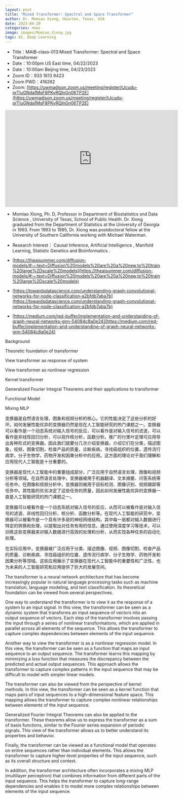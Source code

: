 ```yaml
---
layout: post
title: "Mixed Transformer: Spectral and Space Transformer"
author: Dr. Momiao Xiong, Houston, Texas, USA
date: 2023-04-20
categories: news
image: images/Momiao_Xiong.jpg
tags: AI, Deep Learning
---
```


- Title：MAIB-class-013:Mixed Transformer: Spectral and Space Transformer
- Date：10:00pm US East time, 04/22/2023
- Date：10:00am Beijing time, 04/23/2023
- Zoom  ID：933 1613 9423
- Zoom PWD：416262
- Zoom: [https://uwmadison.zoom.us/meeting/register/tJcudu-prTIuGNda1MsF8PKyRQlnGn06TP2E](https://uwmadison.zoom.us/meeting/register/tJcudu-prTIuGNda1MsF8PKyRQlnGn06TP2E)

<p align="center">
<iframe width="560" height="315" src="https://www.youtube.com/embed/hKpz3rairr0" title="YouTube video player" frameborder="0" allow="accelerometer; autoplay; clipboard-write; encrypted-media; gyroscope; picture-in-picture" allowfullscreen></iframe>
</p>

* Momiao Xiong, Ph. D, Professor in Department of Biostatistics snd Data Science , University of Texas, School of Public Health. Dr. Xiong graduated from the Department of Statistics at the University of Georgia in 1993. From 1993 to 1995, Dr. Xiong was postdoctoral fellow at the University of Southern California working with Michael Waterman.

* Research Interest： Causal Inference, Artificial Intelligence , Manifold Learning, Statistic Genetics and Bioinformatics .

* [https://theaisummer.com/diffusion-models/#:~:text=Diffusion%20models%20are%20a%20new,to%20train%20large%2Dscale%20models](https://theaisummer.com/diffusion-models/#:~:text=Diffusion%20models%20are%20a%20new,to%20train%20large%2Dscale%20models)

* [https://towardsdatascience.com/understanding-graph-convolutional-networks-for-node-classification-a2bfdb7aba7b](https://towardsdatascience.com/understanding-graph-convolutional-networks-for-node-classification-a2bfdb7aba7b)

* [https://medium.com/red-buffer/implementation-and-understanding-of-graph-neural-networks-gnn-54084c8a0e24](https://medium.com/red-buffer/implementation-and-understanding-of-graph-neural-networks-gnn-54084c8a0e24)

Background

Theoretic foundation of transformer

View transformer as response of system

View transformer as nonlinear regression 

Kernel transformer

Generalized Fourier Integral Theorems and their applications to transformer

Functional Model

Mixing MLP

变换器是自然语言处理，图象和视频分析的核心。它的性能决定了这些分析的好坏。如何发展性能优异的变换器仍然是现在人工智能研究的热门课题之一。变换器可以看作是一个动态系统对输入信号的反应，可以看作是对输入信号的滤波，可以看作是非线性回归分析，可以视作核分析，函数分析。推广的付里叶定理可应用导出各种形式的变换器。因此我们就要分几次介绍变换器。介绍它们在分类，描述图象，视频，图象切割，检查产品的质量，诊断疾病，寻找癌组织的位置，遗传流行病学，分子生物学，药物开发和因果分析中的应用。这方面的理论对于我们理解和应用现代人工智能是十分重要的。

变换器是现代人工智能中的重要组成部分，广泛应用于自然语言处理，图像和视频分析等领域。在自然语言处理中，变换器被用于机器翻译、文本摘要、问答系统等任务中。在图像和视频分析中，变换器则被用于目标检测、图像识别、视频跟踪等任务中。其性能的优劣决定了这些任务的质量，因此如何发展性能优异的变换器一直是人工智能研究的热门课题之一。

变换器可以被看作是一个动态系统对输入信号的反应，从而可以被看作是对输入信号的滤波、非线性回归分析、核分析、函数分析等。在现代人工智能的研究中，变换器可以被看作是一个具有许多层的神经网络结构，其中每一层都对输入数据进行特定的转换和处理，以提取出对任务有用的信息。通过使用深度学习等技术，可以训练这些变换器来对输入数据进行高效的处理和分析，从而实现各种任务的自动化处理。

在实际应用中，变换器被广泛应用于分类、描述图像、视频、图像切割、检查产品的质量、诊断疾病、寻找癌组织的位置、遗传流行病学、分子生物学、药物开发和因果分析等领域。这些应用展示了变换器在现代人工智能中的重要性和广泛性，也为未来的人工智能研究和应用提供了巨大的发展空间。

The transformer is a neural network architecture that has become increasingly popular in natural language processing tasks such as machine translation, language modeling, and text classification. Its theoretical foundation can be viewed from several perspectives.

One way to understand the transformer is to view it as the response of a system to an input signal. In this view, the transformer can be seen as a dynamic system that transforms an input sequence of vectors into an output sequence of vectors. Each step of the transformer involves passing the input through a series of nonlinear transformations, which are applied in parallel across all elements of the sequence. This allows the transformer to capture complex dependencies between elements of the input sequence.

Another way to view the transformer is as a nonlinear regression model. In this view, the transformer can be seen as a function that maps an input sequence to an output sequence. The transformer learns this mapping by minimizing a loss function that measures the discrepancy between the predicted and actual output sequences. This approach allows the transformer to capture complex patterns in the input sequence that may be difficult to model with simpler linear models.

The transformer can also be viewed from the perspective of kernel methods. In this view, the transformer can be seen as a kernel function that maps pairs of input sequences to a high-dimensional feature space. This mapping allows the transformer to capture complex nonlinear relationships between elements of the input sequence.

Generalized Fourier Integral Theorems can also be applied to the transformer. These theorems allow us to express the transformer as a sum of basis functions, similar to the Fourier series expansion of periodic signals. This view of the transformer allows us to better understand its properties and behavior.

Finally, the transformer can be viewed as a functional model that operates on entire sequences rather than individual elements. This allows the transformer to capture higher-level properties of the input sequence, such as its overall structure and context.

In addition, the transformer architecture often incorporates a mixing MLP (multilayer perceptron) that combines information from different parts of the input sequence. This helps the transformer to capture long-range dependencies and enables it to model more complex relationships between elements of the input sequence.